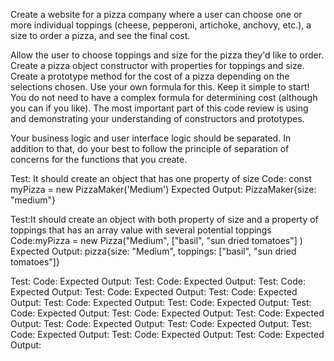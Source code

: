 Create a website for a pizza company where a user can choose one or more individual toppings (cheese, pepperoni, artichoke, anchovy, etc.), a size to order a pizza, and see the final cost.

Allow the user to choose toppings and size for the pizza they'd like to order.
Create a pizza object constructor with properties for toppings and size.
Create a prototype method for the cost of a pizza depending on the selections chosen. Use your own formula for this.
Keep it simple to start! You do not need to have a complex formula for determining cost (although you can if you like). The most important part of this code review is using and demonstrating your understanding of constructors and prototypes.

Your business logic and user interface logic should be separated. In addition to that, do your best to follow the principle of separation of concerns for the functions that you create.

Test: It should create an object that has one property of size
Code: const myPizza = new PizzaMaker('Medium')
Expected Output: PizzaMaker{size: "medium"}

Test:It should create an object with both property of size and a property of toppings that has an array value with several potential toppings
Code:myPizza = new Pizza("Medium", ["basil", "sun dried tomatoes"] )
Expected Output: pizza{size: "Medium", toppings: ["basil", "sun dried tomatoes"]}

Test:
Code:
Expected Output:
Test:
Code:
Expected Output:
Test:
Code:
Expected Output:
Test:
Code:
Expected Output:
Test:
Code:
Expected Output:
Test:
Code:
Expected Output:
Test:
Code:
Expected Output:
Test:
Code:
Expected Output:
Test:
Code:
Expected Output:
Test:
Code:
Expected Output:
Test:
Code:
Expected Output:
Test:
Code:
Expected Output:
Test:
Code:
Expected Output:
Test:
Code:
Expected Output:
Test:
Code:
Expected Output:
